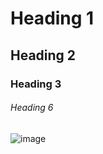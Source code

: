 # Heading 1
## Heading 2
### Heading 3
###### Heading 6

![image](https://user-images.githubusercontent.com/108511313/178509732-dd9f7b25-58da-4f92-ad08-ae01f0dd08ba.png)

